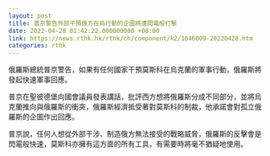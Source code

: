```yaml
---
layout: post
title: 普京警告外部干預俄方在烏行動的企圖將遭閃電般打擊
date: 2022-04-28 01:42:22.000000000 +08:00
link: https://news.rthk.hk/rthk/ch/component/k2/1646009-20220428.htm
categories: rthk
---
```


俄羅斯總統普京警告，如果有任何國家干預莫斯科在烏克蘭的軍事行動，俄羅斯將發起快速軍事回應。

普京在聖彼德堡向國會議員發表講話，批評西方想將俄羅斯分成不同部分，並將烏克蘭推向與俄羅斯的衝突，俄羅斯經濟抵受著對莫斯科的制裁，他承諾會對孤立俄羅斯的企圖作出回應。

普京說，任何人想從外部干涉、制造俄方無法接受的戰略威脅，俄羅斯的反擊會是閃電般快速，莫斯科亦擁有這方面的所有工具，有需要時將毫不猶疑地使用。
